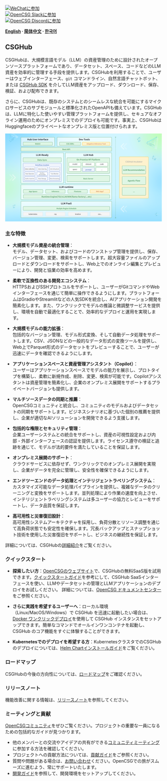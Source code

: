 
[![WeChatに参加](https://img.shields.io/badge/wechat-join_chat-white.svg?logo=wechat&style=social)](./docs/images/wechat-assistant-new.png)  
[![OpenCSG Slackに参加](https://img.shields.io/badge/slack-join_chat-white.svg?logo=slack&style=social)](https://join.slack.com/t/opencsghq/shared_invite/zt-2fmtem7hs-s_RmMeoOIoF1qzslql2q~A)  
[![OpenCSG Discordに参加](https://img.shields.io/badge/discord-join_chat-white.svg?logo=discord&style=social)](https://discord.gg/bXnu4C9BkR)  

**[English](README.md) ∙ [简体中文](README_zh.md) ∙ [한국어](README_kr.md)**

## CSGHub

CSGHubは、大規模言語モデル（LLM）の資産管理のために設計されたオープンソースプラットフォームであり、データセット、スペース、コードなどのLLM資産を効率的に管理する手段を提供します。CSGHubを利用することで、ユーザーはウェブインターフェース、`git` コマンドライン、自然言語チャットボット、または [CSGHub SDK](https://github.com/OpenCSGs/csghub-sdk) を介してLLM資産をアップロード、ダウンロード、保存、検証、および配布できます。

さらに、CSGHubは、既存のシステムとのシームレスな統合を可能にするマイクロサービスのサブモジュールと標準化されたOpenAPIも備えています。CSGHubは、LLMに特化した使いやすい管理プラットフォームを提供し、セキュアなオフライン運用のためにオンプレミスでのデプロイも可能です。事実上、CSGHubはHuggingfaceのプライベートなオンプレミス版と位置付けられます。

![CSGHub](./docs/images/csghub_framework.png)

### 主な特徴

- **大規模モデル資産の統合管理**：  
  モデル、データセット、およびコードのワンストップ管理を提供し、保存、バージョン管理、変更、検索をサポートします。超大容量ファイルのアップロードとダウンロードをサポートし、Web上でのオンライン編集とプレビューにより、開発と協業の効率を高めます。

- **柔軟で互換性のある開発エコシステム**：  
  HTTPSおよびSSHプロトコルをサポートし、ユーザーがGitコマンドやWebインターフェースを通じて簡単に操作できるようにします。プラットフォームはGradioやStreamlitなどの人気SDKを統合し、AIアプリケーション開発を簡素化します。また、ワンクリックでモデルの推論と微調整サービスを提供し、環境を自動で最適化することで、効率的なデプロイと運用を実現します。

- **大規模モデルの能力拡張**：  
  包括的なバージョン管理、モデル形式変換、そして自動データ処理をサポートします。CSV、JSONなどの一般的なデータ形式の変換ツールを提供し、Web上でParquet形式のデータセットをプレビューすることで、ユーザーが迅速にデータを確認できるようにします。

- **アプリケーションスペースと資産管理アシスタント（Copilot）**：  
  ユーザーはアプリケーションスペースでモデルの能力を展示し、プロトタイプを構築し、柔軟に新規作成、削除、変更、検索が可能です。Copilotアシスタントは資産管理を簡素化し、企業のオンプレミス展開をサポートするプライベートバージョンも提供します。

- **マルチソースデータの同期と推薦**：  
  OpenCSGコミュニティと統合し、コミュニティのモデルおよびデータセットの同期をサポートします。ビジネスシナリオに基づいた個別の推薦を提供し、企業が適切なAIソリューションを開発できるよう支援します。

- **包括的な権限とセキュリティ管理**：  
  企業ユーザーシステムとの統合をサポートし、資産の可視性設定および内部・外部インターフェースの認証を提供します。ライセンス遵守の検証と追跡を通じて、モデルが法的要件を満たしていることを保証します。

- **オンプレミス展開のサポート**：  
  クラウドサービスに依存せず、ワンクリックでのオンプレミス展開を実現し、企業がデータを完全に管理し、安全性を確保できるようにします。

- **エンドツーエンドのデータ処理とインテリジェントラベリングシステム**：  
  カスタマイズ可能なデータ処理パイプラインを提供し、複雑なデータのクリーニングと変換をサポートします。並列処理により作業の速度を向上させ、インテリジェントラベリングシステムは多ユーザーの協力とレビューをサポートし、データ品質を保証します。

- **高可用性と災害復旧設計**：  
  高可用性システムアーキテクチャを採用し、負荷分散とリソース調整を通じて高負荷状態でも安定性を確保します。冗長バックアップとスナップショット技術を使用した災害復旧をサポートし、ビジネスの継続性を保証します。

詳細については、CSGHubの[詳細紹介](./docs/detailed_intro_en.md)をご覧ください。

### クイックスタート

- **探索したい方**：[OpenCSGのウェブサイト](https://opencsg.com/models)で、CSGHubの無料SaaS版を試用できます。[クイックスタートガイド](./docs/csghub_saas_en.md)を参考にして、CSGHub SaaSインターフェースを使い、LLMやデータセットの管理とLLMアプリケーションのデプロイをお試しください。
詳細については、[OpenCSG ドキュメントセンター](https://opencsg.com/docs/en/intro)をご参照ください。

- **さらに実践を希望するユーザーへ**：ローカル環境（Linux/MacOS/Windows）で CSGHub を迅速に起動したい場合は、[Docker ワンクリックデプロイ](https://github.com/OpenCSGs/csghub-installer/tree/main/docker)を使用して CSGHub インスタンスをセットアップできます。簡単なコマンドでオールインワンコンテナを起動し、CSGHub のコア機能をすぐに体験することができます。

- **Kubernetesでのデプロイを希望する方**：KubernetesクラスタでのCSGHubのデプロイについては、[Helm Chartインストールガイド](https://github.com/OpenCSGs/csghub-installer/tree/main/helm-chart)をご覧ください。

### ロードマップ

CSGHubの今後の方向性については、[ロードマップ](./docs/roadmap_en.md)をご確認ください。

### リリースノート

機能改善に関する情報は、[リリースノート](./docs/release_notes.md)を参照してください。

### ミーティングと貢献

[OpenCSGコミュニティ](https://github.com/OpenCSGs/community)をぜひご覧ください。プロジェクトの重要な一員になるための包括的なガイドが見つかります。

- 他のメンバーとの交流やアイデアの共有ができる[コミュニティミーティング](https://github.com/OpenCSGs/community?tab=readme-ov-file#community-meeting)に参加する方法を確認してください。  
- プロジェクトへの貢献方法については、[貢献ガイド](https://github.com/OpenCSGs/community/blob/main/guidelines/CONTRIBUTING_en.md)をご参照ください。  
- 質問や問題がある場合は、[お問い合わせ](https://github.com/OpenCSGs/community?tab=readme-ov-file#questions-and-issues)ください。OpenCSGでの旅がスムーズに進むよう、常にサポートいたします。  
- [開発ガイド](./docs/setup_en.md)を参照して、開発環境をセットアップしてください。
